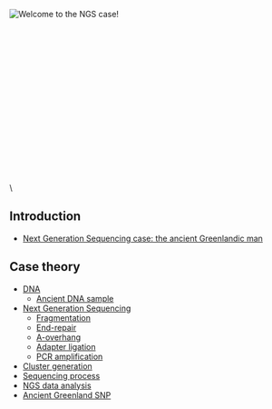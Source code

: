 ![Welcome to the NGS case!]( NGS_Case.jpg "fig:Welcome to the NGS case!")\
\
\
\
\
\
\
\
\
\
\
\
\
\
\
\
\
\
\

Introduction
------------

-   [Next Generation Sequencing case: the ancient Greenlandic
    man](/wiki/Next_Generation_Sequencing_case:_the_ancient_Greenlandic_man "wikilink")

Case theory
-----------

-   [ DNA](/wiki/DNA_NGS "wikilink")
    -   [Ancient DNA sample](/wiki/Ancient_DNA_sample "wikilink")
-   [Next Generation Sequencing](/wiki/Next_Generation_Sequencing "wikilink")
    -   [Fragmentation](/wiki/Fragmentation "wikilink")
    -   [End-repair](/wiki/End-repair "wikilink")
    -   [A-overhang](/wiki/A-overhang "wikilink")
    -   [Adapter ligation](/wiki/Adapter_ligation "wikilink")
    -   [PCR amplification](/wiki/PCR_amplification "wikilink")
-   [Cluster generation](/wiki/Cluster_generation "wikilink")
-   [Sequencing process](/wiki/Sequencing_process "wikilink")
-   [NGS data analysis](/wiki/NGS_data_analysis "wikilink")
-   [Ancient Greenland SNP](/wiki/Ancient_Greenland_SNP "wikilink")

